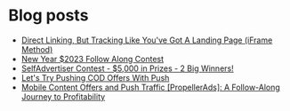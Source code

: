 # Blog posts
<!-- BLOG-POST-LIST:START -->
- [Direct Linking, But Tracking Like You&#39;ve Got A Landing Page &lpar;iFrame Method&rpar;](https://afflift.com/f/threads/direct-linking-but-tracking-like-youve-got-a-landing-page-iframe-method.6340/)
- [New Year $2023 Follow Along Contest](https://afflift.com/f/threads/new-year-2023-follow-along-contest.10177/)
- [SelfAdvertiser Contest - $5,000 in Prizes - 2 Big Winners!](https://afflift.com/f/threads/selfadvertiser-contest-5-000-in-prizes-2-big-winners.10651/)
- [Let&#39;s Try Pushing COD Offers With Push](https://afflift.com/f/threads/lets-try-pushing-cod-offers-with-push.10646/)
- [Mobile Content Offers and Push Traffic [PropellerAds]: A Follow-Along Journey to Profitability](https://afflift.com/f/threads/mobile-content-offers-and-push-traffic-propellerads-a-follow-along-journey-to-profitability.10666/)
<!-- BLOG-POST-LIST:END -->
